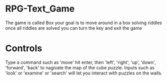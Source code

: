 # RPG-Text_Game
The game is called Box
your goal is to move around in a box solving riddles
once all riddles are solved you can turn the key and exit the game

# Controls 
Type a command such as 'move' hit enter, then 'left', 'right', 'up', 'down', 'forward', 'back' to nagivate the map of the cube puzzle.
Inputs such as 'look' or 'examine' or 'search' will let you interact with puzzles on the walls.
